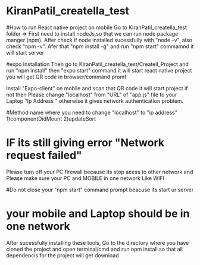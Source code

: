 # KiranPatil_creatella_test

#How to run  React native project on mobile 
Go to KiranPatil_creatella_test folder =>
First need to install nodeJs,so that we can run node package manger (npm).
After check if node installed sucessfully with "node -v",
also check "npm -v".
Afer that "npm install -g"
and run "npm start" 
commamnd it will start server

#expo Installation
Then go to KiranPatil_creatella_test/Createll_Project and run "npm install" then "expo start" command it will start react native project you will get QR code in browser/command promt 

Install "Expo-client" on mobile and scan that QR code it will start project if not then Please change "localhost" from "URL" of "app.js" file 
to your Laptop "Ip Address " otherwise it gives network authentication problem.

#Method name where you need to change "localhost" to "ip address"
1)componentDidMount
2)updateSort

# IF its still giving error "Network request failed"
Please turn off your PC firewall because its stop acess to other network and Please make sure your PC and MOBILE in one network Like WIFI 

#Do not close your "npm start" command prompt beacuse its start ur server

# your mobile and Laptop should be in one network 

After sucessfully installing these tools,
Go to the directory where you have cloned the project and open terminal/cmd and run npm install.so that all dependencis for the project will get download